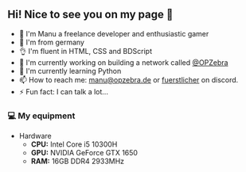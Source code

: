 ## Hi! Nice to see you on my page 👋

- 👤 I'm Manu a freelance developer and enthusiastic gamer
- 📍 I'm from germany
- 👌 I'm fluent in HTML, CSS and BDScript
- 🔭 I'm currently working on building a network called <a href="https://github.com/OPZebra">@OPZebra</a>
- 🌱 I'm currently learning Python
- 📫 How to reach me: [manu@opzebra.de](mailto:manu@opzebra.de) or [fuerstlicher](https://discord.com/users/477070826668294155) on discord.
- ⚡ Fun fact: I can talk a lot...

### 💻 My equipment

* Hardware
  - **CPU:** Intel Core i5 10300H
  - **GPU:** NVIDIA GeForce GTX 1650
  - **RAM:** 16GB DDR4 2933MHz
